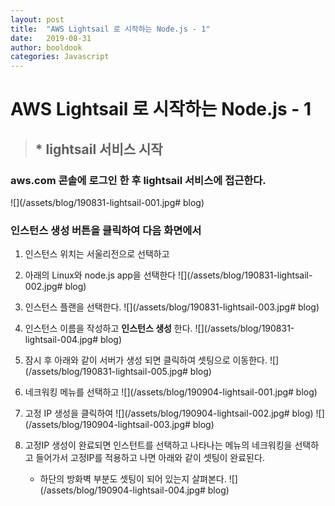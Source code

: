 ```yaml
---
layout: post
title:  "AWS Lightsail 로 시작하는 Node.js - 1"
date:   2019-08-31
author: booldook
categories: Javascript
---
```

<style>
img[src~="blog"] {border: 1px solid #eee; width: 100%; margin-bottom: 2rem;}
</style>

# AWS Lightsail 로 시작하는 Node.js - 1

> ## * lightsail 서비스 시작
### aws.com 콘솔에 로그인 한 후 lightsail 서비스에 접근한다.
![](/assets/blog/190831-lightsail-001.jpg# blog)

### 인스턴스 생성 버튼을 클릭하여 다음 화면에서 
1. 인스턴스 위치는 서울리전으로 선택하고
2. 아래의 Linux와 node.js app을 선택한다
![](/assets/blog/190831-lightsail-002.jpg# blog)

3. 인스턴스 플랜을 선택한다.
![](/assets/blog/190831-lightsail-003.jpg# blog)

4. 인스턴스 이름을 작성하고 **인스턴스 생성** 한다.
![](/assets/blog/190831-lightsail-004.jpg# blog)

5. 잠시 후 아래와 같이 서버가 생성 되면 클릭하여 셋팅으로 이동한다.
![](/assets/blog/190831-lightsail-005.jpg# blog)

6. 네크워킹 메뉴를 선택하고 
![](/assets/blog/190904-lightsail-001.jpg# blog)

7. 고정 IP 생성을 클릭하여
![](/assets/blog/190904-lightsail-002.jpg# blog)
![](/assets/blog/190904-lightsail-003.jpg# blog)

8. 고정IP 생성이 완료되면 인스턴트를 선택하고 나타나는 메뉴의 네크워킹을 선택하고 들어가서 고정IP를 적용하고 나면 아래와 같이 셋팅이 완료된다.
	- 하단의 방화벽 부분도 셋팅이 되어 있는지 살펴본다.
![](/assets/blog/190904-lightsail-004.jpg# blog)
